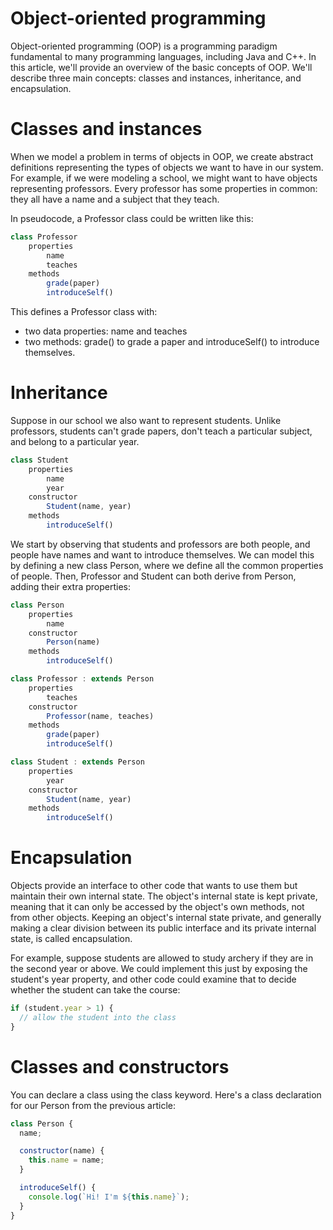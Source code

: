 # Object-oriented programming


<P>Object-oriented programming (OOP) is a programming paradigm fundamental to many programming languages, including Java and C++. In this article, we'll provide an overview of the basic concepts of OOP. We'll describe three main concepts: classes and instances, inheritance, and encapsulation.</P>


# Classes and instances

<P>When we model a problem in terms of objects in OOP, we create abstract definitions representing the types of objects we want to have in our system. For example, if we were modeling a school, we might want to have objects representing professors. Every professor has some properties in common: they all have a name and a subject that they teach. </P>

In pseudocode, a Professor class could be written like this:

```js
class Professor
    properties
        name
        teaches
    methods
        grade(paper)
        introduceSelf()
```

<p>
This defines a Professor class with:

- two data properties: name and teaches
- two methods: grade() to grade a paper and introduceSelf() to introduce themselves.
</p>

# Inheritance

<p>Suppose in our school we also want to represent students. Unlike professors, students can't grade papers, don't teach a particular subject, and belong to a particular year.
</p>

```js
class Student
    properties
        name
        year
    constructor
        Student(name, year)
    methods
        introduceSelf()
```        

<p>We start by observing that students and professors are both people, and people have names and want to introduce themselves. We can model this by defining a new class Person, where we define all the common properties of people. Then, Professor and Student can both derive from Person, adding their extra properties:

</p>


```js
class Person
    properties
        name
    constructor
        Person(name)
    methods
        introduceSelf()

class Professor : extends Person
    properties
        teaches
    constructor
        Professor(name, teaches)
    methods
        grade(paper)
        introduceSelf()

class Student : extends Person
    properties
        year
    constructor
        Student(name, year)
    methods
        introduceSelf()
```        

# Encapsulation

<p>Objects provide an interface to other code that wants to use them but maintain their own internal state. The object's internal state is kept private, meaning that it can only be accessed by the object's own methods, not from other objects. Keeping an object's internal state private, and generally making a clear division between its public interface and its private internal state, is called encapsulation.</p>

<p>For example, suppose students are allowed to study archery if they are in the second year or above. We could implement this just by exposing the student's year property, and other code could examine that to decide whether the student can take the course:</p>

```js
if (student.year > 1) {
  // allow the student into the class
}
```

# Classes and constructors
<p>You can declare a class using the class keyword. Here's a class declaration for our Person from the previous article:</p>

```js
class Person {
  name;

  constructor(name) {
    this.name = name;
  }

  introduceSelf() {
    console.log(`Hi! I'm ${this.name}`);
  }
}
```
